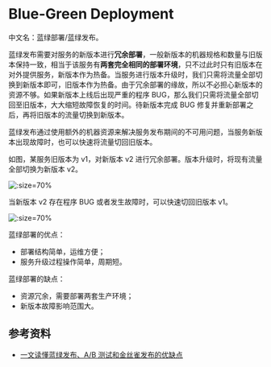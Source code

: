 
# Blue-Green Deployment

中文名：蓝绿部署/蓝绿发布。

蓝绿发布需要对服务的新版本进行**冗余部署**，一般新版本的机器规格和数量与旧版本保持一致，相当于该服务有**两套完全相同的部署环境**，只不过此时只有旧版本在对外提供服务，新版本作为热备。当服务进行版本升级时，我们只需将流量全部切换到新版本即可，旧版本作为热备。由于冗余部署的缘故，所以不必担心新版本的资源不够。如果新版本上线后出现严重的程序 BUG，那么我们只需将流量全部切回至旧版本，大大缩短故障恢复的时间。待新版本完成 BUG 修复并重新部署之后，再将旧版本的流量切换到新版本。

蓝绿发布通过使用额外的机器资源来解决服务发布期间的不可用问题，当服务新版本出现故障时，也可以快速将流量切回旧版本。

如图，某服务旧版本为 v1，对新版本 v2 进行冗余部署。版本升级时，将现有流量全部切换为新版本 v2。

![](https://img.liyunx.com/m1/TOIMGa88900318115003N.png ':size=70%')

当新版本 v2 存在程序 BUG 或者发生故障时，可以快速切回旧版本 v1。

![](https://img.liyunx.com/m1/TOIMG0369c0318115024N.png ':size=70%')

蓝绿部署的优点：

- 部署结构简单，运维方便；
- 服务升级过程操作简单，周期短。

蓝绿部署的缺点：

- 资源冗余，需要部署两套生产环境；
- 新版本故障影响范围大。

## 参考资料

- [一文读懂蓝绿发布、A/B 测试和金丝雀发布的优缺点](https://mp.weixin.qq.com/s?__biz=MzU4NzU0MDIzOQ==&amp;amp;mid=2247504103&amp;amp;idx=3&amp;amp;sn=1673a56c43b4f414a3da449a23779557&amp;amp;chksm=fde8e287ca9f6b91907936d3f5a85f7e3946e3cde79d237abde29d2db868c59e83cff27425d6&amp;amp;scene=27#wechat_redirect)



